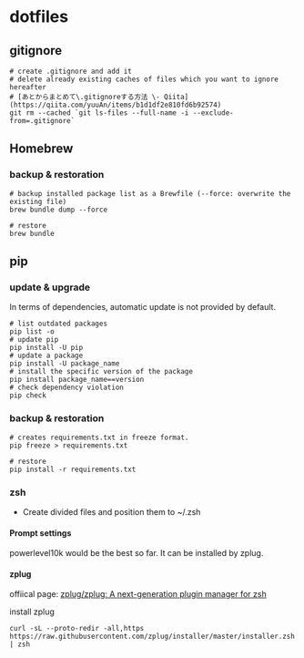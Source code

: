 # dotfiles
## gitignore
```shell
# create .gitignore and add it
# delete already existing caches of files which you want to ignore hereafter
# [あとからまとめて\.gitignoreする方法 \- Qiita](https://qiita.com/yuuAn/items/b1d1df2e810fd6b92574)
git rm --cached `git ls-files --full-name -i --exclude-from=.gitignore`
```
## Homebrew
### backup & restoration
```shell
# backup installed package list as a Brewfile (--force: overwrite the existing file)
brew bundle dump --force
```
```shell
# restore
brew bundle
```


## pip
### update & upgrade
In terms of dependencies, automatic update is not provided by default.

```shell
# list outdated packages
pip list -o
# update pip
pip install -U pip
# update a package
pip install -U package_name
# install the specific version of the package
pip install package_name==version
# check dependency violation
pip check
```

### backup & restoration

```shell
# creates requirements.txt in freeze format.
pip freeze > requirements.txt
```
```shell
# restore
pip install -r requirements.txt
```


### zsh

- Create divided files and position them to ~/.zsh

#### Prompt settings
powerlevel10k would be the best so far. It can be installed by zplug.


#### zplug
offiical page:
[zplug/zplug: A next\-generation plugin manager for zsh](https://github.com/zplug/zplug)

install zplug

```
curl -sL --proto-redir -all,https https://raw.githubusercontent.com/zplug/installer/master/installer.zsh | zsh
```





